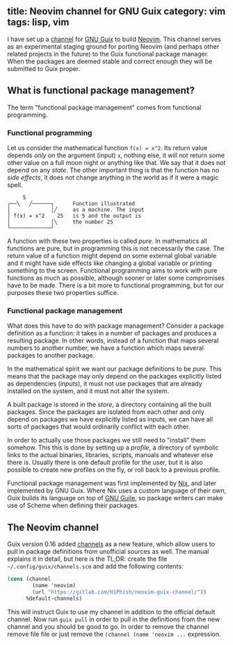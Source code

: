 title: Neovim channel for GNU Guix
category: vim
tags: lisp, vim
---

I have set up a [channel] for [GNU Guix] to build [Neovim]. This channel serves
as an experimental staging ground for porting Neovim (and perhaps other related
projects in the future) to the Guix functional package manager. When the
packages are deemed stable and correct enough they will be submitted to Guix
proper.


## What is functional package management?

The term "functional package management" comes from functional programming.

### Functional programming

Let us consider the mathematical function `f(x) = x^2`. Its return value
depends *only* on the argument (input) `x`, nothing else, it will not return
some other value on a full moon night or anything like that. We say that it
does not depend on any *state*. The other important thing is that the function
has no *side effects*, it does not change anything in the world as if it were a
magic spell.

~~~
     5
┌──╲   ╱──────┐      Function illustrated
│             │╱     as a machine. The input
│ f(x) = x^2    25   is 5 and the output is
│             │╲     the number 25
└─────────────┘
~~~

A function with these two properties is called *pure*. In mathematics all
functions are pure, but in programming this is not necessarily the case. The
return value of a function might depend on some external global variable and it
might have side effects like changing a global variable or printing something
to the screen. Functional programming aims to work with pure functions as much
as possible, although sooner or later some compromises have to be made. There
is a bit more to functional programming, but for our purposes these two
properties suffice.

### Functional package management

What does this have to do with package management? Consider a package
definition as a function: it takes in a number of packages and produces a
resulting package. In other words, instead of a function that maps several
numbers to another number, we have a function which maps several packages to
another package.

In the mathematical spirit we want our package definitions to be *pure*. This
means that the package may only depend on the packages explicitly listed as
dependencies (*inputs*), it must not use packages that are already installed on
the system, and it must not alter the system.

A built package is stored in the *store*, a directory containing all the built
packages. Since the packages are isolated from each other and only depend on
packages we have explicitly listed as inputs, we can have all sorts of packages
that would ordinarily conflict with each other.

In order to actually use those packages we still need to "install" them
somehow. This this is done by setting up a *profile*, a directory of
symbolic links to the actual binaries, libraries, scripts, manuals and whatever
else there is. Usually there is one default profile for the user, but it is
also possible to create new profiles on the fly, or roll back to a previous
profile.

Functional package management was first implemented by [Nix], and later
implemented by GNU Guix. Where Nix uses a custom language of their own, Guix
builds its language on top of [GNU Guile], so package writers can make use of
Scheme when defining their packages.


## The Neovim channel

Guix version 0.16 added [channels] as a new feature, which allow users to pull
in package definitions from unofficial sources as well. The manual explains it
in detail, but here is the TL;DR: create the file `~/.config/guix/channels.scm`
and add the following contents:

~~~scheme
(cons (channel
        (name 'neovim)
        (url "https://gitlab.com/HiPhish/neovim-guix-channel/"))
      %default-channels)
~~~

This will instruct Guix to use my channel in addition to the official default
channel. Now run `guix pull` in order to pull in the definitions from the new
channel and you should be good to go. In order to remove the channel remove
file file or just remove the `(channel (name 'neovim ...` expression.


[channel]: https://gitlab.com/HiPhish/neovim-guix-channel/
[GNU Guix]: https://www.gnu.org/software/guix/
[Neovim]: https://neovim.io/
[Nix]: https://nixos.org/
[GNU Guile]: https://www.gnu.org/software/guile/
[channels]: http://guix.info/manual/en/Channels.html
